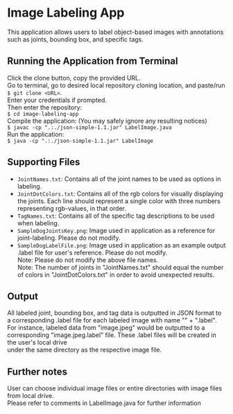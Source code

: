 # Image Labeling App
This application allows users to label object-based images with annotations such as joints, bounding box, and specific tags.  
  
## Running the Application from Terminal  
Click the clone button, copy the provided URL.  
Go to terminal, go to desired local repository cloning location, and paste/run `$ git clone <URL>`.  
Enter your credentials if prompted.  
Then enter the repository:  
    `$ cd image-labeling-app`  
Compile the application: (You may safely ignore any resulting notices)  
    `$ javac -cp ".:./json-simple-1.1.jar" LabelImage.java`  
Run the application:  
    `$ java -cp ".:./json-simple-1.1.jar" LabelImage` 

## Supporting Files
  - `JointNames.txt`: Contains all of the joint names to be used as options in labeling.  
  - `JointDotColors.txt`: Contains all of the rgb colors for visually displaying the joints. Each line should represent a single color with three numbers representing rgb-values, in that order.  
  - `TagNames.txt`: Contains all of the specific tag descriptions to be used when labeling.  
  - `SampleDogJointsKey.png`: Image used in application as a reference for joint-labeling. Please do not modify.  
  - `SampleDogLabelFile.png`: Image used in application as an example output .label file for user's reference. Please do not modify.  
Note: Please do not modify the above file names.  
Note: The number of joints in "JointNames.txt" should equal the number of colors in "JointDotColors.txt" in order to avoid unexpected results.  
  
## Output
All labeled joint, bounding box, and tag data is outputted in JSON format to a corresponding .label file for each labeled image with name "<image-file-name>" + ".label".  
For instance, labeled data from "image.jpeg" would be outputted to a corresponding "image.jpeg.label" file. These .label files will be created in the user's local drive  
under the same directory as the respective image file.  
  
## Further notes
User can choose individual image files or entire directories with image files from local drive.  
Please refer to comments in LabelImage.java for further information
